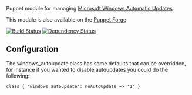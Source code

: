 Puppet module for managing [Microsoft Windows Automatic Updates](http://support.microsoft.com/kb/328010).

This module is also available on the [Puppet Forge](https://forge.puppetlabs.com/liamjbennett/windows_autoupdate)

[![Build
Status](https://secure.travis-ci.org/liamjbennett/puppet-windows_autoupdate_.png)](http://travis-ci.org/liamjbennett/puppet-windows_autoupdate_)
[![Dependency
Status](https://gemnasium.com/liamjbennett/puppet-windows_autoupdate_.png)](http://gemnasium.com/liamjbennett/puppet-windows_autoupdate_)


## Configuration ##
The windows_autoupdate class has some defaults that can be overridden, for instance if you wanted to disable autoupdates you could do the following:

	class { 'windows_autoupdate': noAutoUpdate => '1' }
